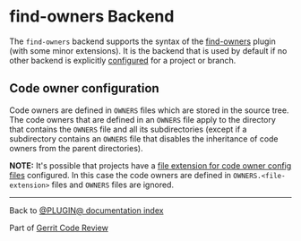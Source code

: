 # find-owners Backend

The `find-owners` backend supports the syntax of the
[find-owners](https://gerrit-review.googlesource.com/admin/repos/plugins/find-owners)
plugin (with some minor extensions). It is the backend that is used by default
if no other backend is explicitly [configured](config.html#codeOwnersBackend)
for a project or branch.

## Code owner configuration

Code owners are defined in `OWNERS` files which are stored in the source tree.
The code owners that are defined in an `OWNERS` file apply to the directory that
contains the `OWNERS` file and all its subdirectories (except if a subdirectory
contains an `OWNERS` file that disables the inheritance of code owners from the
parent directories).

**NOTE:** It's possible that projects have a [file extension for code owner
config files](config.html#codeOwnersFileExtension) configured. In this case the
code owners are defined in `OWNERS.<file-extension>` files and `OWNERS` files
are ignored.

---

Back to [@PLUGIN@ documentation index](index.html)

Part of [Gerrit Code Review](../../../Documentation/index.html)
